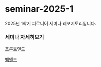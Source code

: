 # seminar-2025-1

2025년 1학기 피로니어 세미나 레포지토리입니다.

### 세미나 자세히보기

[프론트엔드](./frontend/README.md)

[백엔드](./backend/README.md)
